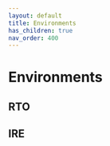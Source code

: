 ```yaml
---
layout: default
title: Environments 
has_children: true
nav_order: 400
---
```


# Environments

## RTO

## IRE


